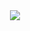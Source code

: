 <div id="header" align="center">
  <img src="https://s02.yapfiles.ru/files/1461584/DarkSoulsfyendomyderevnyadurakovDSgif3098954.gif" />
</div>
<!--![Alt Text](https://s02.yapfiles.ru/files/1461584/DarkSoulsfyendomyderevnyadurakovDSgif3098954.gif)-->
